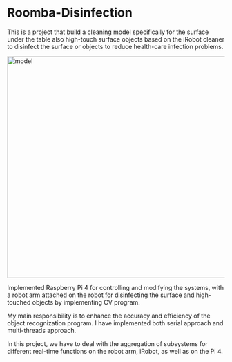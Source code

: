 # Roomba-Disinfection

This is a project that build a cleaning model specifically for the surface under the table also high-touch surface objects based on the iRobot cleaner to disinfect the surface or objects to reduce health-care infection problems.

<img width="512" alt="model" src="https://user-images.githubusercontent.com/88794946/185535661-adcd2e58-666b-4e63-9ed6-2858cd154e7f.png">

Implemented Raspberry Pi 4 for controlling and modifying the systems, with a robot arm attached on the robot for disinfecting the surface and high-touched objects by implementing CV program.

My main responsibility is to enhance the accuracy and efficiency of the object recognization program. I have implemented both serial approach and multi-threads approach.

In this project, we have to deal with the aggregation of subsystems for different real-time functions on the robot arm, iRobot, as well as on the Pi 4.

